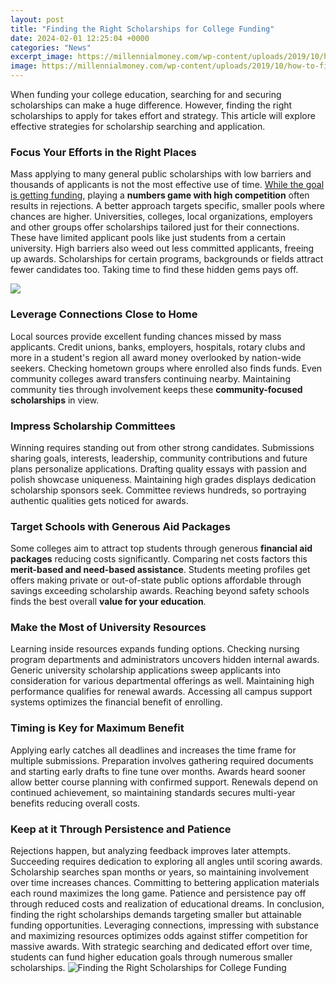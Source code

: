```yaml
---
layout: post
title: "Finding the Right Scholarships for College Funding"
date: 2024-02-01 12:25:04 +0000
categories: "News"
excerpt_image: https://millennialmoney.com/wp-content/uploads/2019/10/how-to-find-scholarships-for-college.jpg
image: https://millennialmoney.com/wp-content/uploads/2019/10/how-to-find-scholarships-for-college.jpg
---
```


When funding your college education, searching for and securing scholarships can make a huge difference. However, finding the right scholarships to apply for takes effort and strategy. This article will explore effective strategies for scholarship searching and application.
### Focus Your Efforts in the Right Places
Mass applying to many general public scholarships with low barriers and thousands of applicants is not the most effective use of time. [While the goal is getting funding](https://yt.io.vn/collection/ahart), playing a **numbers game with high competition** often results in rejections. A better approach targets specific, smaller pools where chances are higher. 
Universities, colleges, local organizations, employers and other groups offer scholarships tailored just for their connections. These have limited applicant pools like just students from a certain university. High barriers also weed out less committed applicants, freeing up awards. Scholarships for certain programs, backgrounds or fields attract fewer candidates too. Taking time to find these hidden gems pays off.

![](https://scholarshipowl.com/blog/wp-content/uploads/2017/05/scholarship-guide.jpg)
### Leverage Connections Close to Home 
Local sources provide excellent funding chances missed by mass applicants. Credit unions, banks, employers, hospitals, rotary clubs and more in a student's region all award money overlooked by nation-wide seekers. Checking hometown groups where enrolled also finds funds. Even community colleges award transfers continuing nearby. Maintaining community ties through involvement keeps these **community-focused scholarships** in view.
### Impress Scholarship Committees 
Winning requires standing out from other strong candidates. Submissions sharing goals, interests, leadership, community contributions and future plans personalize applications. Drafting quality essays with passion and polish showcase uniqueness. Maintaining high grades displays dedication scholarship sponsors seek. Committee reviews hundreds, so portraying authentic qualities gets noticed for awards.
### Target Schools with Generous Aid Packages
Some colleges aim to attract top students through generous **financial aid packages** reducing costs significantly. Comparing net costs factors this **merit-based and need-based assistance**. Students meeting profiles get offers making private or out-of-state public options affordable through savings exceeding scholarship awards. Reaching beyond safety schools finds the best overall **value for your education**.
### Make the Most of University Resources 
Learning inside resources expands funding options. Checking nursing program departments and administrators uncovers hidden internal awards. Generic university scholarship applications sweep applicants into consideration for various departmental offerings as well. Maintaining high performance qualifies for renewal awards. Accessing all campus support systems optimizes the financial benefit of enrolling. 
### Timing is Key for Maximum Benefit
Applying early catches all deadlines and increases the time frame for multiple submissions. Preparation involves gathering required documents and starting early drafts to fine tune over months. Awards heard sooner allow better course planning with confirmed support. Renewals depend on continued achievement, so maintaining standards secures multi-year benefits reducing overall costs.
### Keep at it Through Persistence and Patience
Rejections happen, but analyzing feedback improves later attempts. Succeeding requires dedication to exploring all angles until scoring awards. Scholarship searches span months or years, so maintaining involvement over time increases chances. Committing to bettering application materials each round maximizes the long game. Patience and persistence pay off through reduced costs and realization of educational dreams.
In conclusion, finding the right scholarships demands targeting smaller but attainable funding opportunities. Leveraging connections, impressing with substance and maximizing resources optimizes odds against stiffer competition for massive awards. With strategic searching and dedicated effort over time, students can fund higher education goals through numerous smaller scholarships.
![Finding the Right Scholarships for College Funding](https://millennialmoney.com/wp-content/uploads/2019/10/how-to-find-scholarships-for-college.jpg)